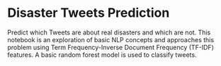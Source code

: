 # Disaster Tweets Prediction
Predict which Tweets are about real disasters and which are not.
This notebook is an exploration of basic NLP concepts and approaches this problem using Term Frequency-Inverse Document Frequency (TF-IDF) features. A basic random forest model is used to classify tweets.
